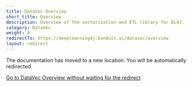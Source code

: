 ```yaml
---
title: DataVec Overview
short_title: Overview
description: Overview of the vectorization and ETL library for DL4J.
category: DataVec
weight: 0
redirectTo: https://deeplearning4j.konduit.ai/datavec/overview
layout: redirect
---
```


The documentation has moved to a new location. You will be automatically redirected.
            
[Go to DataVec Overview without waiting for the redirect](https://deeplearning4j.konduit.ai/datavec/overview)

        